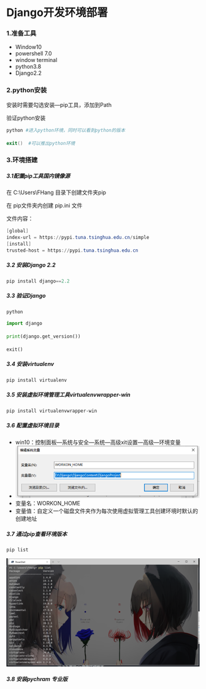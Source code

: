 # Django开发环境部署



### 1.准备工具

- Window10
- powershell 7.0
- window terminal
- python3.8
- Django2.2



### 2.python安装

安装时需要勾选安装—pip工具，添加到Path

验证python安装

```powershell
python #进入python环境，同时可以看到python的版本

exit()  #可以推出python环境
```



### 3.环境搭建

##### 3.1配置pip工具国内镜像源

在 C:\Users\FHang 目录下创建文件夹pip

在 pip文件夹内创建 pip.ini 文件

文件内容：

```powershell
[global]
index-url = https://pypi.tuna.tsinghua.edu.cn/simple
[install]
trusted-host = https://pypi.tuna.tsinghua.edu.cn
```



##### 3.2 安装Django 2.2

```powershell
pip install django==2.2
```



##### 3.3 验证Django 

```powershell
python
```

```python
import django

print(django.get_version())

exit()
```



##### 3.4 安装virtualenv

```powershell
pip install virtualenv
```



##### 3.5 安装虚拟环境管理工具virtualenvwrapper-win

```powershell
pip install virtualenvwrapper-win
```



##### 3.6 配置虚拟环境目录

- win10：控制面板—系统与安全—系统—高级xit设置—高级—环境变量
- ![](Django开发环境部署.assets\3.png)
- 变量名：WORKON_HOME
- 变量值：自定义一个磁盘文件夹作为每次使用虚拟管理工具创建环境时默认的创建地址



##### 3.7 通过pip查看环境版本

```powershell
pip list
```

![](Django开发环境部署.assets\4.png)



##### 3.8 安装pychram 专业版